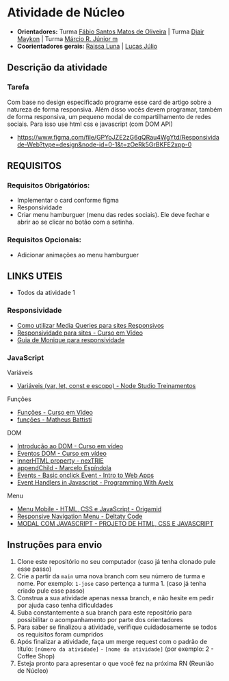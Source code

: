 # Atividade de Núcleo

- **Orientadores:** Turma  [Fábio Santos Matos de Oliveira](https://gitlab.com/Fabio-Matos1303) | Turma  [Djair Maykon](https://gitlab.com/djairmaykon) | Turma  [Márcio R. Júnior m](https://gitlab.com/marciojunior2109) 
- **Coorientadores gerais:** [Raissa Luna](https://gitlab.com/raissalunana) | [Lucas Júlio](https://gitlab.com/LucasJulio)

## Descrição da atividade

### Tarefa

Com base no design especificado programe esse card de artigo sobre a natureza de forma responsiva. Além disso vocês devem programar, também de forma responsiva, um pequeno modal de compartilhamento de redes sociais. Para isso use html css e javascript (com DOM API)

- https://www.figma.com/file/GPYoJZE2zG6qQRau4WgYtd/Responsividade-Web?type=design&node-id=0-1&t=zOeRk5GrBKFE2xpp-0

## REQUISITOS

### Requisitos Obrigatórios:

- Implementar o card conforme figma
- Responsividade
- Criar menu hamburguer (menu das redes sociais). Ele deve fechar e abrir ao se clicar no botão com a setinha.

### Requisitos Opcionais:

- Adicionar animações ao menu hamburguer

## LINKS UTEIS

- Todos da atividade 1

### Responsividade

- [Como utilizar Media Queries para sites Responsivos](https://www.youtube.com/watch?v=AltqAPZzAqo)
- [Responsividade para sites - Curso em Vídeo](https://youtu.be/WcGPSeuJDJ0)
- [Guia de Monique para responsividade](https://www.notion.so/425dbd315a134d3ab1948f92f4323a01?pvs=21)

### JavaScript

Variáveis

- [Variáveis (var, let, const e escopo) - Node Studio Treinamentos](https://youtu.be/GmG5FkF2Hlc)

Funções

- [Funções - Curso em Vídeo](https://youtu.be/mc3TKp2XzhI)
- [funções - Matheus Battisti](https://youtu.be/ItzRdMj1lzw)

DOM

- [Introdução ao DOM - Curso em vídeo](https://youtu.be/WWZX8RWLxIk)
- [Eventos DOM - Curso em vídeo](https://youtu.be/wWnBB-mZIvY)
- [innerHTML property - nexTRIE](https://youtu.be/DSScGM_OtME)
- [appendChild - Marcelo Espíndola](https://youtu.be/wqyVBiEPd7E)
- [Events - Basic onclick Event - Intro to Web Apps](https://youtu.be/xj0DQI7N4Go)
- [Event Handlers in Javascript - Programming With Avelx](https://youtu.be/7UstS0hsHgI)

Menu

- [Menu Mobile - HTML, CSS e JavaScript - Origamid](https://youtu.be/DnODupiIAiE)
- [Responsive Navigation Menu - Deltaty Code](https://youtu.be/1iS0r238G4g)
- [MODAL COM JAVASCRIPT - PROJETO DE HTML, CSS E JAVASCRIPT](https://youtu.be/kj6GFACwLYo?si=l8TFIRWYVyobk8nO)

## Instruções para envio

1. Clone este repositório no seu computador (caso já tenha clonado pule esse passo)
2. Crie a partir da `main` uma nova branch com seu número de turma e nome. Por exemplo: `1-jose` caso pertença a turma 1. (caso já tenha criado pule esse passo)
3. Construa a sua atividade apenas nessa branch, e não hesite em pedir por ajuda caso tenha dificuldades
4. Suba constantemente a sua branch para este repositório para possibilitar o acompanhamento por parte dos orientadores
5. Para saber se finalizou a atividade, verifique cuidadosamente se todos os requisitos foram cumpridos
6. Após finalizar a atividade, faça um merge request com o padrão de título: `[número da atividade]` - `[nome da atividade]` (por exemplo: 2 - Coffee Shop)
7. Esteja pronto para apresentar o que você fez na próxima RN (Reunião de Núcleo)
